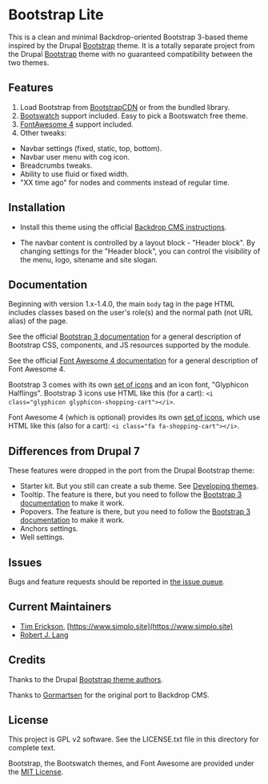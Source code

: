Bootstrap Lite
==============

This is a clean and minimal Backdrop-oriented Bootstrap 3-based theme inspired by the Drupal [Bootstrap](https://www.drupal.org/project/bootstrap) theme. It is a totally separate project from the Drupal [Bootstrap](https://www.drupal.org/project/bootstrap) theme with no guaranteed compatibility between the two themes.

Features
--------

1. Load Bootstrap from [BootstrapCDN](http://bootstrapcdn.com/) or from the bundled library.
2. [Bootswatch](http://bootswatch.com) support included. Easy to pick a Bootswatch free theme.
3. [FontAwesome 4](https://fontawesome.com/v4.7/) support included.
4. Other tweaks:
  - Navbar settings (fixed, static, top, bottom).
  - Navbar user menu with cog icon.
  - Breadcrumbs tweaks.
  - Ability to use fluid or fixed width.
  - "XX time ago" for nodes and comments instead of regular time.

Installation
------------

  - Install this theme using the official [Backdrop CMS instructions](https://backdropcms.org/guide/themes).

  - The navbar content is controlled by a layout block - "Header block". By changing settings for the "Header block", you can control the visibility of the menu, logo, sitename and site slogan.

Documentation
-------------

Beginning with version 1.x-1.4.0, the main `body` tag in the page HTML includes classes based on the user's role(s) and the normal path (not URL alias) of the page.

See the official [Bootstrap 3 documentation](https://getbootstrap.com/docs/3.4/) for a general description of Bootstrap CSS, components, and JS resources supported by the module.

See the official [Font Awesome 4 documentation](https://fontawesome.com/v4.7/) for a general description of Font Awesome 4.

Bootstrap 3 comes with its own [set of icons](https://getbootstrap.com/docs/3.4/components/#glyphicons) and an icon font, "Glyphicon Halflings". Bootstrap 3 icons use HTML like this (for a cart): `<i class="glyphicon glyphicon-shopping-cart"></i>`.

Font Awesome 4 (which is optional) provides its own [set of icons](https://fontawesome.com/v4.7/icons/), which use HTML like this (also for a cart): `<i class="fa fa-shopping-cart"></i>`.

Differences from Drupal 7
-------------------------

These features were dropped in the port from the Drupal Bootstrap theme:

  - Starter kit. But you still can create a sub theme. See [Developing themes](https://docs.backdropcms.org/documentation/developing-themes).
  - Tooltip. The feature is there, but you need to follow the [Bootstrap 3 documentation](https://getbootstrap.com/docs/3.4/javascript/#tooltips) to make it work.
  - Popovers. The feature is there, but you need to follow the [Bootstrap 3 documentation](https://getbootstrap.com/docs/3.4/javascript/#popovers) to make it work.
  - Anchors settings.
  - Well settings.

Issues
------

Bugs and feature requests should be reported in [the issue queue](https://github.com/backdrop-contrib/bootstrap_lite/issues).

Current Maintainers
-------------------

- [Tim Erickson](https://github.com/stpaultim), [https://www.simplo.site](https://www.simplo.site)
- [Robert J. Lang](https://github.com/bugfolder)

Credits
-------

Thanks to the Drupal [Bootstrap theme authors](http://drupal.org/node/259843/committers).

Thanks to [Gormartsen](https://github.com/Gormartsen) for the original port to Backdrop CMS.


License
-------

This project is GPL v2 software. See the LICENSE.txt file in this directory for complete text.

Bootstrap, the Bootswatch themes, and Font Awesome are provided under the [MIT License](https://getbootstrap.com/docs/4.0/about/license/).
